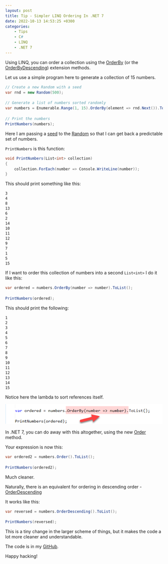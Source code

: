 ```yaml
---
layout: post
title: Tip - Simpler LINQ Ordering In .NET 7
date: 2022-10-13 14:53:25 +0300
categories:
    - Tips
    - C#
    - LINQ
    - .NET 7
---
```

Using LINQ, you can order a collection using the [OrderBy](https://learn.microsoft.com/en-us/dotnet/api/system.linq.enumerable.orderby?view=net-7.0) (or the [OrderByDescending](https://learn.microsoft.com/en-us/dotnet/api/system.linq.enumerable.orderbydescending?view=net-7.0)) extension methods.

Let us use a simple program here to generate a collection of 15 numbers.

```csharp
// Create a new Random with a seed
var rnd = new Random(500);

// Generate a list of numbers sorted randomly
var numbers = Enumerable.Range(1, 15).OrderBy(element => rnd.Next()).ToList();

// Print the numbers
PrintNumbers(numbers);
```

Here I am passing a [seed](https://learn.microsoft.com/en-us/dotnet/api/system.random.-ctor?view=net-7.0#system-random-ctor(system-int32)) to the [Random](https://learn.microsoft.com/en-us/dotnet/api/system.random?view=net-7.0) so that I can get back a predictable set of numbers.

`PrintNumbers` is this function:

```csharp
void PrintNumbers(List<int> collection)
{
    collection.ForEach(number => Console.WriteLine(number));
}
```

This should print something like this:

```plaintext
3
4
8
13
6
2
14
10
11
12
9
7
1
5
15
```


If I want to order this collection of numbers into a second `List<int>` I do it like this:

```csharp
var ordered = numbers.OrderBy(number => number).ToList();

PrintNumbers(ordered);
```

This should print the following:

```plaintext
1
2
3
4
5
6
7
8
9
10
11
12
13
14
15
```

Notice here the lambda to sort references itself.

![](../images/2022/10/OrderBy.png)

In .NET 7, you can do away with this altogether, using the new [Order](https://learn.microsoft.com/en-us/dotnet/api/system.linq.enumerable.order?view=net-7.0) method.

Your expression is now this:

```csharp
var ordered2 = numbers.Order().ToList();

PrintNumbers(ordered2);
```

Much cleaner.

Naturally, there is an equivalent for ordering in descending order - [OrderDescending](https://learn.microsoft.com/en-us/dotnet/api/system.linq.enumerable.orderdescending?view=net-7.0)

It works like this:

```csharp
var reversed = numbers.OrderDescending().ToList();
	
PrintNumbers(reversed);
```

This is a tiny change in the larger scheme of things, but it makes the code a lot more cleaner and understandable.

The code is in my [GitHub](https://github.com/conradakunga/BlogCode/tree/master/2022-10-13%20-%20Simpler%20LINQ%20Ordering%20In%20.NET%207).

Happy hacking!
